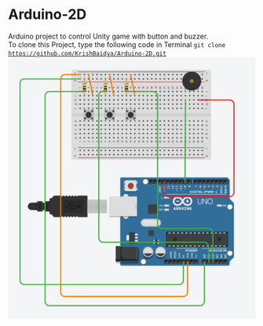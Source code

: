# Arduino-2D
 Arduino project to control Unity game with button and buzzer.<br>
 To clone this Project, type the following code in Terminal <code>git clone https://github.com/KrishBaidya/Arduino-2D.git</code>
 <img src="UnityProject.png" height=""/>